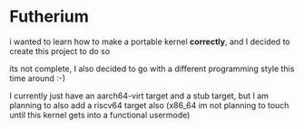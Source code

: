# Futherium


i wanted to learn how to make a portable kernel **correctly**, and I decided to create this
project to do so

its not complete, I also decided to go with a different programming style this time around
:-)

I currently just have an aarch64-virt target and a stub target, but I am planning to also add a riscv64 target also (x86_64 im not planning to touch until this kernel gets into a functional usermode)